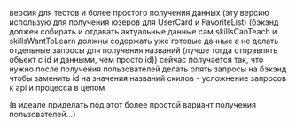 версия для тестов и более простого получения данных (эту версию использую для получения юзеров для UserCard и FavoriteList)
(бэкэнд должен собирать и отдавать актуальные данные сам skillsCanTeach и skillsWantToLearn должны содержать уже готовые данные а не делать отдельные запросы для получения названий (лучше тогда отправлять объект с id и данными, чем просто id))
сейчас получается так, что нужно после получения пользователей делать опять запросы на бэкэнд чтобы заменить id на значения названий скилов - усложнение запросов к api и процесса в целом

(в идеале приделать под этот более простой вариант получения пользователей...)
